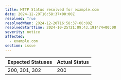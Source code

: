 ```yaml
---
title: HTTP Status resolved for example.com
date: 2024-12-20T16:58:37+00:00Z
resolved: True
resolvedWhen: 2024-12-20T16:58:37+00:00Z
resolvedStartTime: 2024-10-25T21:09:43.191474+00:00
severity: notice
affected:
  - example.com
section: issue
---
```


| Expected Statuses | Actual Status  |
|-------------------|----------------|
| 200, 301, 302 | 200 |
